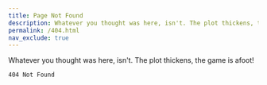 ```yaml
---
title: Page Not Found
description: Whatever you thought was here, isn't. The plot thickens, the game is afoot!
permalink: /404.html
nav_exclude: true
---
```


Whatever you thought was here, isn't. The plot thickens, the game is afoot!

`404 Not Found`

<script>
  document.addEventListener('DOMContentLoaded', function () {
    window.plausible('404', { props: { path: document.location.pathname } });
  });
</script>
